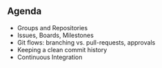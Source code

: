 ##  Agenda

* Groups and Repositories
* Issues, Boards, Milestones
* Git flows: branching vs. pull-requests, approvals
* Keeping a clean commit history
* Continuous Integration

